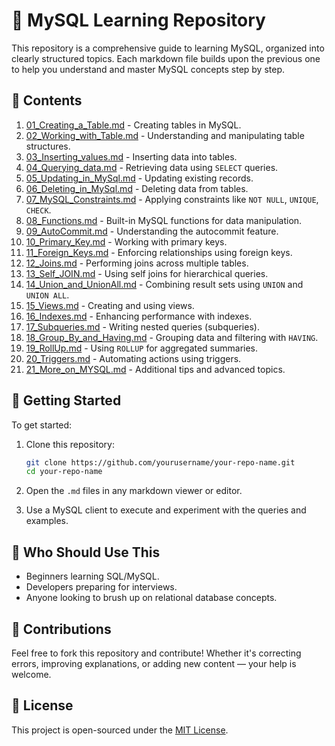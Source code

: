 # 📘 MySQL Learning Repository

This repository is a comprehensive guide to learning MySQL, organized into clearly structured topics. Each markdown file builds upon the previous one to help you understand and master MySQL concepts step by step.

## 📂 Contents

1. [01_Creating_a_Table.md](01_Creating_a_Table.md) - Creating tables in MySQL.
2. [02_Working_with_Table.md](02_Working_with_Table.md) - Understanding and manipulating table structures.
3. [03_Inserting_values.md](03_Inserting_values.md) - Inserting data into tables.
4. [04_Querying_data.md](04_Querying_data.md) - Retrieving data using `SELECT` queries.
5. [05_Updating_in_MySql.md](05_Updating_in_MySql.md) - Updating existing records.
6. [06_Deleting_in_MySql.md](06_Deleting_in_MySql.md) - Deleting data from tables.
7. [07_MySQL_Constraints.md](07_MySQL_Constraints.md) - Applying constraints like `NOT NULL`, `UNIQUE`, `CHECK`.
8. [08_Functions.md](08_Functions.md) - Built-in MySQL functions for data manipulation.
9. [09_AutoCommit.md](09_AutoCommit.md) - Understanding the autocommit feature.
10. [10_Primary_Key.md](10_Primary_Key.md) - Working with primary keys.
11. [11_Foreign_Keys.md](11_Foreign_Keys.md) - Enforcing relationships using foreign keys.
12. [12_Joins.md](12_Joins.md) - Performing joins across multiple tables.
13. [13_Self_JOIN.md](13_Self_JOIN.md) - Using self joins for hierarchical queries.
14. [14_Union_and_UnionAll.md](14_Union_and_UnionAll.md) - Combining result sets using `UNION` and `UNION ALL`.
15. [15_Views.md](15_Views.md) - Creating and using views.
16. [16_Indexes.md](16_Indexes.md) - Enhancing performance with indexes.
17. [17_Subqueries.md](17_Subqueries.md) - Writing nested queries (subqueries).
18. [18_Group_By_and_Having.md](18_Group_By_and_Having.md) - Grouping data and filtering with `HAVING`.
19. [19_RollUp.md](19_RollUp.md) - Using `ROLLUP` for aggregated summaries.
20. [20_Triggers.md](20_Triggers.md) - Automating actions using triggers.
21. [21_More_on_MYSQL.md](21_More_on_MYSQL.md) - Additional tips and advanced topics.

## 🚀 Getting Started

To get started:

1. Clone this repository:
   ```bash
   git clone https://github.com/yourusername/your-repo-name.git
   cd your-repo-name
   ```

2. Open the `.md` files in any markdown viewer or editor.

3. Use a MySQL client to execute and experiment with the queries and examples.

## 🎯 Who Should Use This

- Beginners learning SQL/MySQL.
- Developers preparing for interviews.
- Anyone looking to brush up on relational database concepts.

## 🤝 Contributions

Feel free to fork this repository and contribute! Whether it's correcting errors, improving explanations, or adding new content — your help is welcome.

## 📄 License

This project is open-sourced under the [MIT License](LICENSE).
